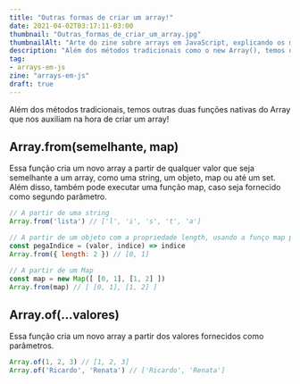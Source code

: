 ```yaml
---
title: "Outras formas de criar um array!"
date: 2021-04-02T03:17:11-03:00
thumbnail: "Outras_formas_de_criar_um_array.jpg"
thumbnailAlt: "Arte do zine sobre arrays em JavaScript, explicando os métodos Array.from() e Array.of() para criar novos arrays"
description: "Além dos métodos tradicionais como o new Array(), temos outras duas funções nativas do Array que nos auxiliam na hora de criar um array!"
tag:
- arrays-em-js
zine: "arrays-em-js"
draft: true
---
```


Além dos métodos tradicionais, temos outras duas funções nativas do Array que nos auxiliam na hora de criar um array!

## Array.from(semelhante, map)

Essa função cria um novo array a partir de qualquer valor que seja semelhante a um array, como uma string, um objeto, map ou até um set. Além disso, também pode executar uma função map, caso seja fornecido como segundo parâmetro.

```javascript
// A partir de uma string
Array.from('lista') // ['l', 'i', 's', 't', 'a']

// A partir de um objeto com a propriedade length, usando a funço map para criar valores
const pegaIndice = (valor, indice) => indice
Array.from({ length: 2 }) // [0, 1]

// A partir de um Map
const map = new Map([ [0, 1], [1, 2] ])
Array.from(map) // [ [0, 1], [1, 2] ]

```

## Array.of(...valores)

Essa função cria um novo array a partir dos valores fornecidos como parâmetros.

```javascript
Array.of(1, 2, 3) // [1, 2, 3]
Array.of('Ricardo', 'Renata') // ['Ricardo', 'Renata']

```
